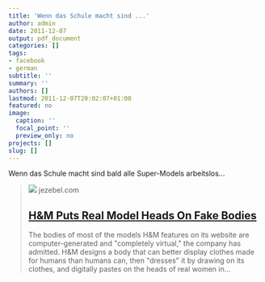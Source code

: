 ```yaml
---
title: 'Wenn das Schule macht sind ...'
author: admin
date: 2011-12-07
output: pdf_document
categories: []
tags:
- facebook
- german
subtitle: ''
summary: ''
authors: []
lastmod: 2011-12-07T20:02:07+01:00
featured: no
image:
  caption: ''
  focal_point: ''
  preview_only: no
projects: []
slug: []
---
```

Wenn das Schule macht sind bald alle Super-Models arbeitslos...
> [![](https://i.kinja-img.com/gawker-media/image/upload/c_fill,f_auto,fl_progressive,g_center,h_675,pg_1,q_80,w_1200/197xrjaz7466rpng.png)](http://jezebel.com/5865114/hm-puts-real-model-heads-on-fake-bodies)
> jezebel.com
> ## [H&M Puts Real Model Heads On Fake Bodies](http://jezebel.com/5865114/hm-puts-real-model-heads-on-fake-bodies)
>
>The bodies of most of the models H&M features on its website are computer-generated and "completely virtual," the company has admitted. H&M designs a body that can better display clothes made for humans than humans can, then "dresses" it by drawing on its clothes, and digitally pastes on the heads of real women in…


